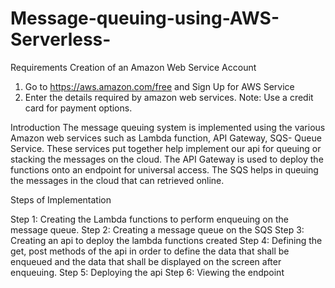 # Message-queuing-using-AWS-Serverless-
Requirements
Creation of an Amazon Web Service Account
1. Go to https://aws.amazon.com/free and Sign Up for AWS Service
2. Enter the details required by amazon web services. Note: Use a credit card for payment options.

Introduction
The message queuing system is implemented using the various Amazon web services such as Lambda function, API Gateway, SQS- Queue Service.
These services put together help implement our api for queuing or stacking the messages on the cloud. 
The API Gateway is used to deploy the functions onto an endpoint for universal access. 
The SQS helps in queuing the messages in the cloud that can retrieved online. 

Steps of Implementation

 Step 1: Creating the Lambda functions to perform enqueuing on the message queue. 
 Step 2: Creating a message queue on the SQS
 Step 3: Creating an api to deploy the lambda functions created
 Step 4: Defining the get, post methods of the api in order to define the data that shall be enqueued and the data that shall be displayed on the screen after enqueuing.
 Step 5: Deploying the api
 Step 6: Viewing the endpoint
 
 


